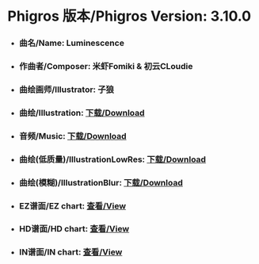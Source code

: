
# Phigros 版本/Phigros Version:  3.10.0

- ### __曲名/Name:  Luminescence__

- ### __作曲者/Composer:  米虾Fomiki & 初云CLoudie__

- ### __曲绘画师/Illustrator:  子狼__

- ### __曲绘/Illustration:  [下载/Download](https://github.com/Po6647A/WebAssests/releases/download/3.10.0/1075.png)__

- ### __音频/Music:  [下载/Download](https://github.com/Po6647A/WebAssests/releases/download/3.10.0/1813.ogg)__

- ### __曲绘(低质量)/IllustrationLowRes:  [下载/Download](https://github.com/Po6647A/WebAssests/releases/download/3.10.0/1567.png)__

- ### __曲绘(模糊)/IllustrationBlur:  [下载/Download](https://github.com/Po6647A/WebAssests/releases/download/3.10.0/0)__


- ### __EZ谱面/EZ chart:  [查看/View](./EZ.json/index.html)__

- ### __HD谱面/HD chart:  [查看/View](./HD.json/index.html)__

- ### __IN谱面/IN chart:  [查看/View](./IN.json/index.html)__
